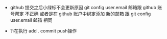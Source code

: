 -   github 提交之后小绿标不会更新原因
    git config user.email 邮箱跟 github 账号帮定 不正确
    或者是在 github 账户中绑定添加 新的邮箱 跟 git config user.email 邮箱 相同

-   ?:在执行 add . commit  push操作
